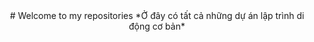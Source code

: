 <div align="center">
# Welcome to my repositories
*Ở đây có tất cả những dự án lập trình di động cơ bản*
</div>
